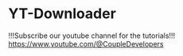 # YT-Downloader

!!!Subscribe our youtube channel for the tutorials!!!
https://www.youtube.com/@CoupleDevelopers
